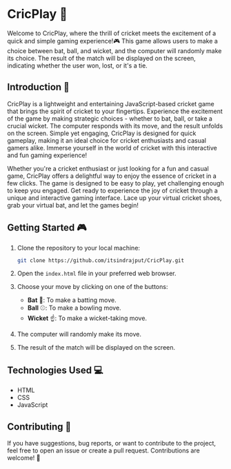 # CricPlay 🏏
Welcome to CricPlay, where the thrill of cricket meets the excitement of a quick and simple gaming experience!🎮 This game allows users to make a choice between bat, ball, and wicket, and the computer will randomly make its choice. The result of the match will be displayed on the screen, indicating whether the user won, lost, or it's a tie.


##  Introduction 🚀
CricPlay is a lightweight and entertaining JavaScript-based cricket game that brings the spirit of cricket to your fingertips. Experience the excitement of the game by making strategic choices - whether to bat, ball, or take a crucial wicket. The computer responds with its move, and the result unfolds on the screen. Simple yet engaging, CricPlay is designed for quick gameplay, making it an ideal choice for cricket enthusiasts and casual gamers alike. Immerse yourself in the world of cricket with this interactive and fun gaming experience!

Whether you're a cricket enthusiast or just looking for a fun and casual game, CricPlay offers a delightful way to enjoy the essence of cricket in a few clicks. The game is designed to be easy to play, yet challenging enough to keep you engaged.
Get ready to experience the joy of cricket through a unique and interactive gaming interface. Lace up your virtual cricket shoes, grab your virtual bat, and let the games begin!

## Getting Started 🎮

1. Clone the repository to your local machine:

   ```bash
   git clone https://github.com/itsindrajput/CricPlay.git
   ```

2. Open the `index.html` file in your preferred web browser.

3. Choose your move by clicking on one of the buttons:
   - **Bat** 🏏: To make a batting move.
   - **Ball** ⚾: To make a bowling move.
   - **Wicket** ☝️: To make a wicket-taking move.

4. The computer will randomly make its move.

5. The result of the match will be displayed on the screen.

## Technologies Used 💻

- HTML
- CSS
- JavaScript

## Contributing 🤝

If you have suggestions, bug reports, or want to contribute to the project, feel free to open an issue or create a pull request. Contributions are welcome! 🎉
